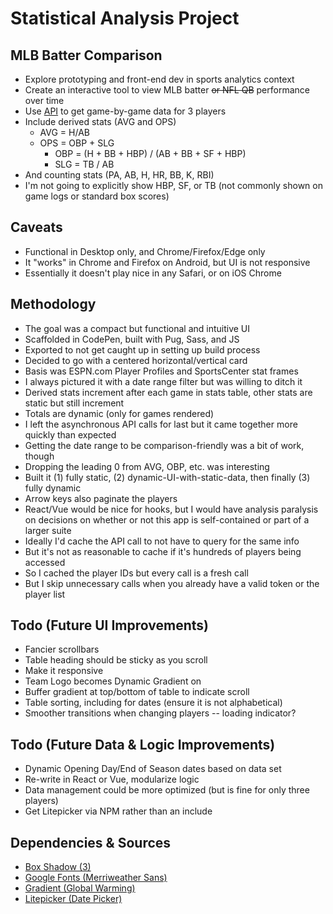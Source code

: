 # Statistical Analysis Project

## MLB Batter Comparison
* Explore prototyping and front-end dev in sports analytics context
* Create an interactive tool to view MLB batter <s>or NFL QB</s> performance over time
* Use [API](https://project.trumedianetworks.com/docs/static/index.html#/) to get game-by-game data for 3 players
* Include derived stats (AVG and OPS)
    * AVG = H/AB
    * OPS = OBP + SLG
        * OBP = (H + BB + HBP) / (AB + BB + SF + HBP)
        * SLG = TB / AB
* And counting stats (PA, AB, H, HR, BB, K, RBI)
* I'm not going to explicitly show HBP, SF, or TB (not commonly shown on game logs or standard box scores)

## Caveats
* Functional in Desktop only, and Chrome/Firefox/Edge only
* It "works" in Chrome and Firefox on Android, but UI is not responsive
* Essentially it doesn't play nice in any Safari, or on iOS Chrome

## Methodology
* The goal was a compact but functional and intuitive UI
* Scaffolded in CodePen, built with Pug, Sass, and JS
* Exported to not get caught up in setting up build process
* Decided to go with a centered horizontal/vertical card
* Basis was ESPN.com Player Profiles and SportsCenter stat frames
* I always pictured it with a date range filter but was willing to ditch it
* Derived stats increment after each game in stats table, other stats are static but still increment
* Totals are dynamic (only for games rendered)
* I left the asynchronous API calls for last but it came together more quickly than expected
* Getting the date range to be comparison-friendly was a bit of work, though
* Dropping the leading 0 from AVG, OBP, etc. was interesting
* Built it (1) fully static, (2) dynamic-UI-with-static-data, then finally (3) fully dynamic
* Arrow keys also paginate the players
* React/Vue would be nice for hooks, but I would have analysis paralysis on decisions on whether or not this app is self-contained or part of a larger suite
* Ideally I'd cache the API call to not have to query for the same info
* But it's not as reasonable to cache if it's hundreds of players being accessed
* So I cached the player IDs but every call is a fresh call
* But I skip unnecessary calls when you already have a valid token or the player list

## Todo (Future UI Improvements)
* Fancier scrollbars
* Table heading should be sticky as you scroll
* Make it responsive
* Team Logo becomes Dynamic Gradient on <body>
* Buffer gradient at top/bottom of table to indicate scroll
* Table sorting, including for dates (ensure it is not alphabetical)
* Smoother transitions when changing players -- loading indicator?

## Todo (Future Data & Logic Improvements)
* Dynamic Opening Day/End of Season dates based on data set
* Re-write in React or Vue, modularize logic
* Data management could be more optimized (but is fine for only three players)
* Get Litepicker via NPM rather than an include

## Dependencies & Sources
* [Box Shadow (3)](https://getcssscan.com/css-box-shadow-examples)
* [Google Fonts (Merriweather Sans)](https://fonts.google.com/specimen/Merriweather+Sans)
* [Gradient (Global Warming)](https://www.eggradients.com/category/green-gradient)
* [Litepicker (Date Picker)](https://litepicker.com/)
